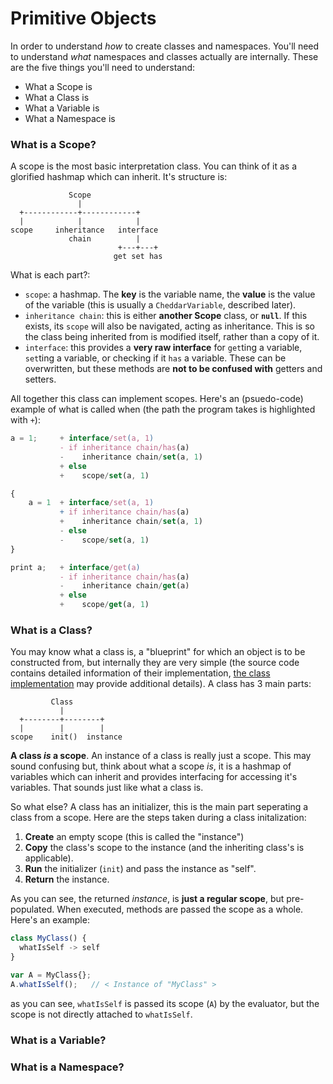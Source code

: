 # Primitive Objects

In order to understand _how_ to create classes and namespaces. You'll need to understand _what_ namespaces and classes actually are internally. These are the five things you'll need to understand:

 - What a Scope is
 - What a Class is
 - What a Variable is
 - What a Namespace is

### What is a Scope?
A scope is the most basic interpretation class. You can think of it as a glorified hashmap which can inherit. It's structure is:

```
             Scope
               |
  +------------+------------+
  |            |            |
scope     inheritance   interface
             chain          |
                        +---+---+
                       get set has
```

What is each part?:

 - `scope`: a hashmap. The **key** is the variable name, the **value** is the value of the variable (this is usually a `CheddarVariable`, described later).
 - `inheritance chain`: this is either **another Scope** class, or **`null`**. If this exists, its `scope` will also be navigated, acting as inheritance. This is so the class being inherited from is modified itself, rather than a copy of it.
 - `interface`: this provides a **very raw interface** for `get`ting a variable, `set`ting a variable, or checking if it `has` a variable. These can be overwritten, but these methods are **not to be confused with** getters and setters.

All together this class can implement scopes. Here's an (psuedo-code) example of what is called when (the path the program takes is highlighted with `+`):

```js
a = 1;     + interface/set(a, 1)
           - if inheritance chain/has(a)
           -    inheritance chain/set(a, 1)
           + else
           +    scope/set(a, 1)

{
    a = 1  + interface/set(a, 1)
           + if inheritance chain/has(a)
           +    inheritance chain/set(a, 1)
           - else
           -    scope/set(a, 1)
}

print a;   + interface/get(a)
           - if inheritance chain/has(a)
           -    inheritance chain/get(a)
           + else
           +    scope/get(a, 1)

```

### What is a Class?
You may know what a class is, a "blueprint" for which an object is to be constructed from, but internally they are very simple (the source code contains detailed information of their implementation, [the class implementation](https://github.com/cheddar-lang/Cheddar/blob/master/src/interpreter/core/env/class.es6#L1) may provide additional details). A class has 3 main parts:

```
         Class
           |
  +--------+--------+
  |        |        |
scope    init()  instance
```

**A class _is_ a scope**. An instance of a class is really just a scope. This may sound confusing but, think about what a scope _is_, it is a hashmap of variables which can inherit and provides interfacing for accessing it's variables. That sounds just like what a class is.

So what else? A class has an initializer, this is the main part seperating a class from a scope. Here are the steps taken during a class initalization:

 1. **Create** an empty scope (this is called the "instance")
 2. **Copy** the class's scope to the instance (and the inheriting class's is applicable).
 3. **Run** the initializer (`init`) and pass the instance as "self".
 4. **Return** the instance.

As you can see, the returned _instance_, is **just a regular scope**, but pre-populated. When executed, methods are passed the scope as a whole. Here's an example:

```js
class MyClass() {
  whatIsSelf -> self
}

var A = MyClass{};
A.whatIsSelf();   // < Instance of "MyClass" >
```

as you can see, `whatIsSelf` is passed its scope (`A`) by the evaluator, but the scope is not directly attached to `whatIsSelf`.

### What is a Variable?

### What is a Namespace?
